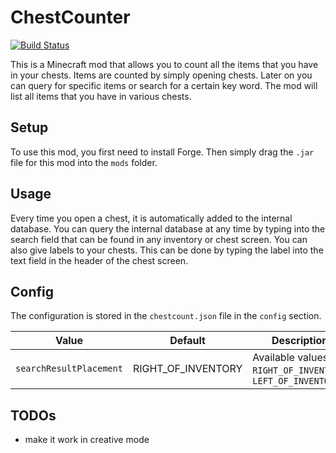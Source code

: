 # ChestCounter

[![Build Status](https://travis-ci.org/henne90gen/ChestCounter.svg?branch=master)](https://travis-ci.org/henne90gen/ChestCounter)

This is a Minecraft mod that allows you to count all the items that you have in your chests.
Items are counted by simply opening chests.
Later on you can query for specific items or search for a certain key word.
The mod will list all items that you have in various chests.

## Setup

To use this mod, you first need to install Forge.
Then simply drag the `.jar` file for this mod into the `mods` folder.

## Usage

Every time you open a chest, it is automatically added to the internal database.
You can query the internal database at any time by typing into the search field that can be found in any inventory or chest screen.
You can also give labels to your chests. This can be done by typing the label into the text field in the header of the chest screen.

## Config

The configuration is stored in the `chestcount.json` file in the `config` section.

| Value                   | Default            | Description                                                 |
| ----------------------- | ------------------ | ----------------------------------------------------------- |
| `searchResultPlacement` | RIGHT_OF_INVENTORY | Available values: `RIGHT_OF_INVENTORY`, `LEFT_OF_INVENTORY` |

## TODOs

-   make it work in creative mode
